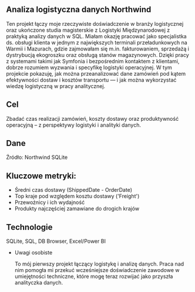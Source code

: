 ##  Analiza logistyczna danych Northwind

   Ten projekt łączy moje rzeczywiste doświadczenie w branży logistycznej oraz ukończone studia magisterskie z Logistyki Międzynarodowej z praktyką analizy danych w SQL. Miałam okazję pracować jako specjalistka ds. obsługi klienta w jednym z największych terminali przeładunkowych na Warmii i Mazurach, gdzie zajmowałam się m.in. fakturowaniem, sprzedażą i dystrybucją ekogroszku oraz obsługą stanów magazynowych. Dzięki pracy z systemami takimi jak Symfonia i bezpośrednim kontaktem z klientami, dobrze rozumiem wyzwania i specyfikę logistyki operacyjnej.
   W tym projekcie pokazuję, jak można przeanalizować dane zamówień pod kątem efektywności dostaw i kosztów transportu — i jak można wykorzystać wiedzę logistyczną w pracy analitycznej.


## Cel 

  Zbadać czas realizacji zamówień, koszty dostawy oraz produktywność operacyjną – z perspektywy logistyki i analityki danych.

## Dane
Źródło: Northwind SQLite

## Kluczowe metryki:
- Średni czas dostawy (ShippedDate - OrderDate)
- Top kraje pod względem kosztu dostawy ('Freight')
- Przewoźnicy i ich wydajność
- Produkty najczęściej zamawiane do drogich krajów

## Technologie
SQLite, SQL, DB Browser, Excel/Power BI


* Uwagi osobiste

   To mój pierwszy projekt łączący logistykę i analizę danych. Praca nad nim pomogła mi przekuć wcześniejsze doświadczenie zawodowe w umiejętności techniczne, które mogę teraz rozwijać jako przyszła analityczka danych.
